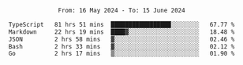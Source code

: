 <div align="center">
<p style="text-align: center;">
<!--START_SECTION:waka-->

```txt
From: 16 May 2024 - To: 15 June 2024

TypeScript   81 hrs 51 mins  █████████████████░░░░░░░░   67.77 %
Markdown     22 hrs 19 mins  ████▓░░░░░░░░░░░░░░░░░░░░   18.48 %
JSON         2 hrs 58 mins   ▓░░░░░░░░░░░░░░░░░░░░░░░░   02.46 %
Bash         2 hrs 33 mins   ▓░░░░░░░░░░░░░░░░░░░░░░░░   02.12 %
Go           2 hrs 17 mins   ▒░░░░░░░░░░░░░░░░░░░░░░░░   01.90 %
```

<!--END_SECTION:waka-->
</p>
</div>
